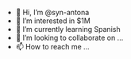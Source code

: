 - 👋 Hi, I’m @syn-antona  
- 👀 I’m interested in $1M
- 🌱 I’m currently learning Spanish
- 💞️ I’m looking to collaborate on ...  
- 📫 How to reach me ... 

<!---
syn-antona/syn-antona is a ✨ special ✨ repository because its `README.md` (this file) appears on your GitHub profile.
You can click the Preview link to take a look at your changes.
--->
 
